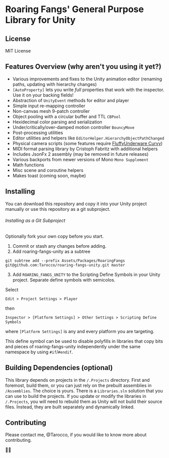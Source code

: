 Roaring Fangs' General Purpose Library for Unity
=====
License
-----
MIT License

Features Overview (why aren't you using it yet?)
-----

- Various improvements and fixes to the Unity animation editor (renaming paths, updating with hierarchy changes)
- `[AutoProperty]` lets you write _full_ properties that work with the inspector. Use it on your backing fields!
- Abstraction of `UnityEvent` methods for editor and player
- Simple input re-mapping controller
- Non-canvas mesh 9-patch controller
- Object pooling with a circular buffer and TTL `CBPool`
- Hexidecimal color parsing and serialization
- Under/critically/over-damped motion controller `BouncyMove`
- Post-processing utilities
- Editor utilities and helpers like `EditorHelper.HierarchyObjectPathChanged`
- Physical camera scripts (some features require [FluffyUnderware Curvy](http://fluffyunderware.com/curvy/start))
- MIDI format parsing library by Cristoph Fabritz with additional helpers
- Includes JsonFx 2 assembly (may be removed in future releases)
- Various backports from newer versions of Mono `Mono Supplement`
- Math functions
- Misc scene and coroutine helpers
- Makes toast (coming soon, maybe)

Installing
-----
You can download this repository and copy it into your Unity project manually or use this repository as a git subproject.

###### Installing as a Git Subproject
Optionally fork your own copy before you start.

1. Commit or stash any changes before adding.
2. Add roaring-fangs-unity as a subtree

  `git subtree add --prefix Assets/Packages/RoaringFangs git@github.com:Tarocco/roaring-fangs-unity.git master`
  
3. Add `ROARING_FANGS_UNITY` to the Scripting Define Symbols in your Unity project. Separate define symbols with semicolos.

  Select
  
  `Edit > Project Settings > Player`
  
  then
  
  `Inspector > [Platform Settings] > Other Settings > Scripting Define Symbols`
  
  where `[Platform Settings]` is any and every platform you are targeting. 
  
  This define symbol can be used to disable polyfills in libraries that copy bits and pieces of roaring-fangs-unity independently under the same namespace by using `#if`/`#endif`.

Building Dependencies (optional)
-----
This library depends on projects in the `/.Projects` directory. First and foremost, build them, or you can just rely on the prebuilt assemblies in `/Assemblies`. The choice is yours. There is a `Libraries.sln` solution that you can use to build the projects. If you update or modify the libraries in `/.Projects`, you will need to rebuild them as Unity will not build their source files. Instead, they are built separately and dynamically linked.

Contributing
-----
Please contact me, @Tarocco, if you would like to know more about contributing.

🐰🐇
